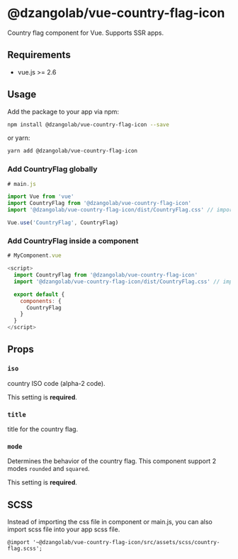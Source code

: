 # @dzangolab/vue-country-flag-icon

Country flag component for Vue. Supports SSR apps.

## Requirements

* vue.js >= 2.6

## Usage

Add the package to your app via npm:

``` bash
npm install @dzangolab/vue-country-flag-icon --save
```

or yarn:

``` bash
yarn add @dzangolab/vue-country-flag-icon
```

### Add CountryFlag globally

``` javascript
# main.js

import Vue from 'vue'
import CountryFlag from '@dzangolab/vue-country-flag-icon'
import '@dzangolab/vue-country-flag-icon/dist/CountryFlag.css' // import stylesheet

Vue.use('CountryFlag', CountryFlag)
```

### Add CountryFlag inside a component

```javascript
# MyComponent.vue

<script>
  import CountryFlag from '@dzangolab/vue-country-flag-icon'
  import '@dzangolab/vue-country-flag-icon/dist/CountryFlag.css' // import stylesheet

  export default {
    components: {
      CountryFlag
    }
  }
</script>
```

## Props

### `iso`

country ISO code (alpha-2 code).

This setting is **required**.

### `title`

title for the country flag.

### `mode`

Determines the behavior of the country flag. This component support 2 modes `rounded` and `squared`.

This setting is **required**.

## SCSS

Instead of importing the css file in component or main.js, you can also import scss file into your app scss file.

```
@import '~@dzangolab/vue-country-flag-icon/src/assets/scss/country-flag.scss';
```
